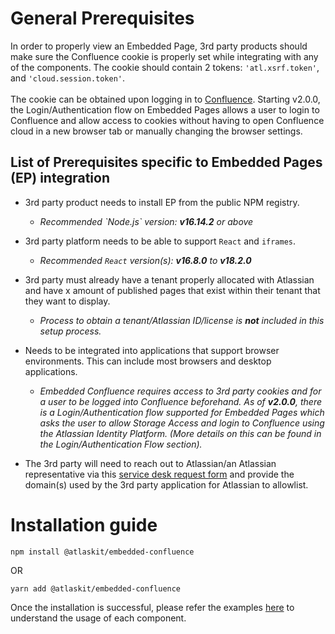 # General Prerequisites

In order to properly view an Embedded Page, 3rd party products should make sure the Confluence
cookie is properly set while integrating with any of the components. The cookie should contain 2
tokens: `'atl.xsrf.token'`, and `'cloud.session.token'`.\
\
The cookie can be obtained upon logging in to
[Confluence](https://www.atlassian.com/software/confluence). Starting v2.0.0, the
Login/Authentication flow on Embedded Pages allows a user to login to Confluence and allow access to
cookies without having to open Confluence cloud in a new browser tab or manually changing the
browser settings.

## List of Prerequisites specific to Embedded Pages (EP) integration

- 3rd party product needs to install EP from the public NPM registry.

  - _Recommended \`Node.js\` version: **v16.14.2** or above_

- 3rd party platform needs to be able to support `React` and `iframes`.

  - _Recommended `React` version(s): **v16.8.0** to **v18.2.0**_

- 3rd party must already have a tenant properly allocated with Atlassian and have x amount of
  published pages that exist within their tenant that they want to display.

  - _Process to obtain a tenant/Atlassian ID/license is **not** included in this setup process._

- Needs to be integrated into applications that support browser environments. This can include most
  browsers and desktop applications.

  - _Embedded Confluence requires access to 3rd party cookies and for a user to be logged into
    Confluence beforehand. As of **v2.0.0**, there is a Login/Authentication flow supported for
    Embedded Pages which asks the user to allow Storage Access and login to Confluence using the
    Atlassian Identity Platform. (More details on this can be found in the Login/Authentication Flow
    section)._

- The 3rd party will need to reach out to Atlassian/an Atlassian representative via this
  [service desk request form](https://ecosystem.atlassian.net/servicedesk/customer/portal/34/group/106/create/567)
  and provide the domain(s) used by the 3rd party application for Atlassian to allowlist.

# Installation guide

`npm install @atlaskit/embedded-confluence`

OR

`yarn add @atlaskit/embedded-confluence`

Once the installation is successful, please refer the examples
[here](/packages/confluence/embedded-confluence-public/docs/components-of-Embedded-Pages) to
understand the usage of each component.
